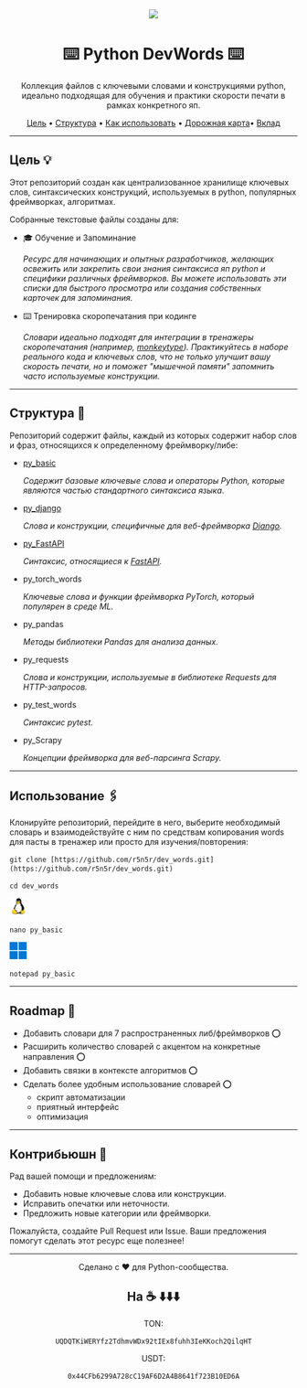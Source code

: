 <div id="header" align="center">
  <img src="https://media2.giphy.com/media/v1.Y2lkPTc5MGI3NjExZjEwZ3RlbnBvdnRoNjF0OXNqNmRibHg5dTFqbzkxbzc3dnZnYmdwYyZlcD12MV9pbnRlcm5hbF9naWZfYnlfaWQmY3Q9Zw/iIqmM5tTjmpOB9mpbn/giphy.gif" width="300"/>
</div>
<div align="center">
  <h1>⌨️ Python DevWords ⌨️</h1>
  <p>Коллекция файлов с ключевыми словами и конструкциями python, идеально подходящая для обучения и практики скорости печати в рамках конкретного яп.</p>
  <p>
    <a href="##Цель">Цель</a> •
    <a href="#Структура">Структура</a> •
    <a href="#Использование">Как использовать</a> •
    <a href="#Roadmap">Дорожная карта</a>•
    <a href="#Контрибьюшн">Вклад</a>
  </p>
</div>

---

## Цель 💡

Этот репозиторий создан как централизованное хранилище ключевых слов, синтаксических конструкций, используемых в python, популярных фреймворках, алгоритмах.

Собранные текстовые файлы созданы для:

* 🎓 Обучение и Запоминание

  <i>Ресурс для начинающих и опытных разработчиков, желающих освежить или закрепить свои знания синтаксиса яп python и специфики различных фреймворков. Вы можете использовать эти списки для быстрого просмотра или создания собственных карточек для запоминания.</i>

* ⌨️ Тренировка скоропечатания при кодинге

  <i>Словари идеально подходят для интеграции в тренажеры скоропечатания (например, [monkeytype](https://monkeytype.com/)). Практикуйтесь в наборе реального кода и ключевых слов, что не только улучшит вашу скорость печати, но и поможет "мышечной памяти" запомнить часто используемые конструкции.</i>

---

## Структура 📂 

Репозиторий содержит файлы, каждый из которых содержит набор слов и фраз, относящихся к определенному фреймворку/либе:

* [py_basic](https://github.com/r5n5r/dev_words/blob/main/py_basic)
  
  <i>Содержит базовые ключевые слова и операторы Python, которые являются частью стандартного синтаксиса языка</i>.
* [py_django](https://github.com/r5n5r/dev_words/blob/main/py_django)
  
  <i>Слова и конструкции, специфичные для веб-фреймворка [Django](https://www.djangoproject.com/).</i>
* [py_FastAPI](https://github.com/r5n5r/dev_words/blob/main/py_FastAPI)
  
  <i>Синтаксис, относящиеся к [FastAPI](https://fastapi.tiangolo.com/).</i>
* py_torch_words

  <i>Ключевые слова и функции фреймворка PyTorch, который популярен в среде ML.</i>
* py_pandas

  <i>Методы библиотеки Pandas для анализа данных.</i>
* py_requests
  
  <i>Слова и конструкции, используемые в библиотеке Requests для HTTP-запросов.</i>
* py_test_words
  
  <i>Синтаксис pytest.</i>
* py_Scrapy

  <i>Концепции фреймворка для веб-парсинга Scrapy.</i>

---

## Использование 🖇

Клонируйте репозиторий, перейдите в него, выберите необходимый словарь и взаимодействуйте с ним по средствам копирования words для пасты в тренажер или просто для изучения/повторения:

   <pre><code>git clone [https://github.com/r5n5r/dev_words.git](https://github.com/r5n5r/dev_words.git)</code></pre>
   <pre><code>cd dev_words</code></pre>
   <div>
     <img src="https://github.com/devicons/devicon/blob/master/icons/linux/linux-original.svg" title="Git" **alt="Git" width="30" height="30"/>
   </div>
        <pre><code>nano py_basic</code></pre>
    <div>
     <img src="https://github.com/devicons/devicon/blob/master/icons/windows11/windows11-original.svg" title="Git" **alt="Git" width="30" height="30"/>
   </div>
        <pre><code>notepad py_basic</code></pre>

---

## Roadmap 📄

* Добавить словари для 7 распространенных либ/фреймворков ⭕️
* Расширить количество словарей с акцентом на конкретные направления ⭕️
* Добавить связки в контексте алгоритмов ⭕️
* Сделать более удобным использование словарей ⭕️
  * скрипт автоматизации
  * приятный интерфейс
  * оптимизация  

---

## Контрибьюшн 🤝

Рад вашей помощи и предложениям:

* Добавить новые ключевые слова или конструкции.
* Исправить опечатки или неточности.
* Предложить новые категории или фреймворки.

Пожалуйста, создайте Pull Request или Issue.
Ваши предложения помогут сделать этот ресурс еще полезнее!

---

<div align="center">
  <p>Сделано с ❤️ для Python-сообщества.</p>
  
  
  ## На ☕️ ⬇️⬇️⬇️
  TON:
  
    UQDQTKiWERYfz2TdhmvWDx92tIEx8fuhh3IeKKoch2QilqHT
    
  USDT: 
  
    0x44CFb6299A728cC19AF6D2A4B8641f723B10ED6A
  </p>
</div>
